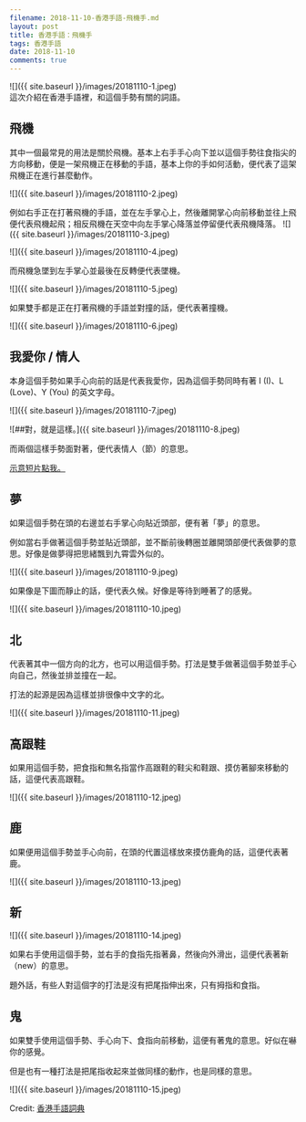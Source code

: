 ```yaml
---
filename: 2018-11-10-香港手語-飛機手.md
layout: post
title: 香港手語：飛機手
tags: 香港手語
date: 2018-11-10
comments: true
---
```


![]({{ site.baseurl }}/images/20181110-1.jpeg)  
這次介紹在香港手語裡，和這個手勢有關的詞語。

## 飛機

其中一個最常見的用法是關於飛機。基本上右手手心向下並以這個手勢往食指尖的方向移動，便是一架飛機正在移動的手語，基本上你的手如何活動，便代表了這架飛機正在進行甚麼動作。

![]({{ site.baseurl }}/images/20181110-2.jpeg)

例如右手正在打著飛機的手語，並在左手掌心上，然後離開掌心向前移動並往上飛便代表飛機起飛；相反飛機在天空中向左手掌心降落並停留便代表飛機降落。
![]({{ site.baseurl }}/images/20181110-3.jpeg)

![]({{ site.baseurl }}/images/20181110-4.jpeg)

而飛機急墜到左手掌心並最後在反轉便代表墜機。

![]({{ site.baseurl }}/images/20181110-5.jpeg)

如果雙手都是正在打著飛機的手語並對撞的話，便代表著撞機。

![]({{ site.baseurl }}/images/20181110-6.jpeg)


## 我愛你 / 情人

本身這個手勢如果手心向前的話是代表我愛你，因為這個手勢同時有著 I (I)、L (Love)、Y (You) 的英文字母。

![]({{ site.baseurl }}/images/20181110-7.jpeg)

![##對，就是這樣。]({{ site.baseurl }}/images/20181110-8.jpeg)

而兩個這樣手勢面對著，便代表情人（節）的意思。

[示意短片點我。](http://www.cslds.org/hkslbrowser/result.jsp?gloss=%E6%83%85%E4%BA%BA%E7%AF%80&sid=)

## 夢

如果這個手勢在頭的右邊並右手掌心向貼近頭部，便有著「夢」的意思。

例如當右手做著這個手勢並貼近頭部，並不斷前後轉圈並離開頭部便代表做夢的意思。好像是做夢得把思緒飄到九霄雲外似的。

![]({{ site.baseurl }}/images/20181110-9.jpeg)

如果像是下圖而靜止的話，便代表久候。好像是等待到睡著了的感覺。

![]({{ site.baseurl }}/images/20181110-10.jpeg)

## 北

代表著其中一個方向的北方，也可以用這個手勢。打法是雙手做著這個手勢並手心向自己，然後並排並撞在一起。

打法的起源是因為這樣並排很像中文字的北。

![]({{ site.baseurl }}/images/20181110-11.jpeg)

## 高跟鞋

如果用這個手勢，把食指和無名指當作高跟鞋的鞋尖和鞋跟、摸仿著腳來移動的話，這便代表高跟鞋。

![]({{ site.baseurl }}/images/20181110-12.jpeg)

## 鹿

如果便用這個手勢並手心向前，在頭的代置這樣放來摸仿鹿角的話，這便代表著鹿。

![]({{ site.baseurl }}/images/20181110-13.jpeg)


## 新

![]({{ site.baseurl }}/images/20181110-14.jpeg)

如果右手使用這個手勢，並右手的食指先指著鼻，然後向外滑出，這便代表著新（new）的意思。

題外話，有些人對這個字的打法是沒有把尾指伸出來，只有拇指和食指。

## 鬼

如果雙手使用這個手勢、手心向下、食指向前移動，這便有著鬼的意思。好似在嚇你的感覺。

但是也有一種打法是把尾指收起來並做同樣的動作，也是同樣的意思。

![]({{ site.baseurl }}/images/20181110-15.jpeg)

Credit: [香港手語詞典](http://www.cp1897.com.hk/product_info.php?BookId=9789629961954)